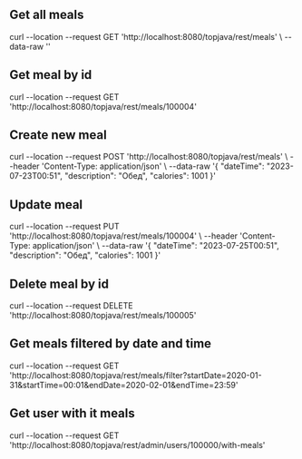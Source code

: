 <h2>Get all meals</h2>
curl --location --request GET 'http://localhost:8080/topjava/rest/meals' \
--data-raw ''

<h2>Get meal by id</h2>
curl --location --request GET 'http://localhost:8080/topjava/rest/meals/100004'

<h2>Create new meal</h2>
curl --location --request POST 'http://localhost:8080/topjava/rest/meals' \
--header 'Content-Type: application/json' \
--data-raw '{
"dateTime": "2023-07-23T00:51",
"description": "Обед",
"calories": 1001
}'

<h2>Update meal</h2>
curl --location --request PUT 'http://localhost:8080/topjava/rest/meals/100004' \
--header 'Content-Type: application/json' \
--data-raw '{
"dateTime": "2023-07-25T00:51",
"description": "Обед",
"calories": 1001
}'

<h2>Delete meal by id</h2>
curl --location --request DELETE 'http://localhost:8080/topjava/rest/meals/100005'

<h2>Get meals filtered by date and time</h2>
curl --location --request
GET 'http://localhost:8080/topjava/rest/meals/filter?startDate=2020-01-31&startTime=00:01&endDate=2020-02-01&endTime=23:59'

<h2>Get user with it meals</h2>
curl --location --request GET 'http://localhost:8080/topjava/rest/admin/users/100000/with-meals'